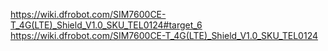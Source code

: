 https://wiki.dfrobot.com/SIM7600CE-T_4G(LTE)_Shield_V1.0_SKU_TEL0124#target_6
https://wiki.dfrobot.com/SIM7600CE-T_4G(LTE)_Shield_V1.0_SKU_TEL0124

